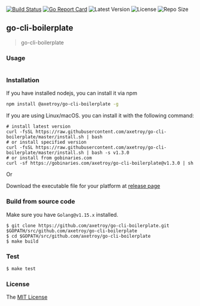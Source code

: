 [![Build Status](https://github.com/axetroy/go-cli-boilerplate/workflows/ci/badge.svg)](https://github.com/axetroy/go-cli-boilerplate/actions)
[![Go Report Card](https://goreportcard.com/badge/github.com/axetroy/go-cli-boilerplate)](https://goreportcard.com/report/github.com/axetroy/go-cli-boilerplate)
![Latest Version](https://img.shields.io/github/v/release/axetroy/go-cli-boilerplate.svg)
![License](https://img.shields.io/github/license/axetroy/go-cli-boilerplate.svg)
![Repo Size](https://img.shields.io/github/repo-size/axetroy/go-cli-boilerplate.svg)

## go-cli-boilerplate

> go-cli-boilerplate

### Usage

```bash

```

### Installation

If you have installed nodejs, you can install it via npm

```bash
npm install @axetroy/go-cli-boilerplate -g
```

If you are using Linux/macOS. you can install it with the following command:

```shell
# install latest version
curl -fsSL https://raw.githubusercontent.com/axetroy/go-cli-boilerplate/master/install.sh | bash
# or install specified version
curl -fsSL https://raw.githubusercontent.com/axetroy/go-cli-boilerplate/master/install.sh | bash -s v1.3.0
# or install from gobinaries.com
curl -sf https://gobinaries.com/axetroy/go-cli-boilerplate@v1.3.0 | sh
```

Or

Download the executable file for your platform at [release page](https://github.com/axetroy/go-cli-boilerplate/releases)

### Build from source code

Make sure you have `Golang@v1.15.x` installed.

```shell
$ git clone https://github.com/axetroy/go-cli-boilerplate.git $GOPATH/src/github.com/axetroy/go-cli-boilerplate
$ cd $GOPATH/src/github.com/axetroy/go-cli-boilerplate
$ make build
```

### Test

```bash
$ make test
```

### License

The [MIT License](LICENSE)
